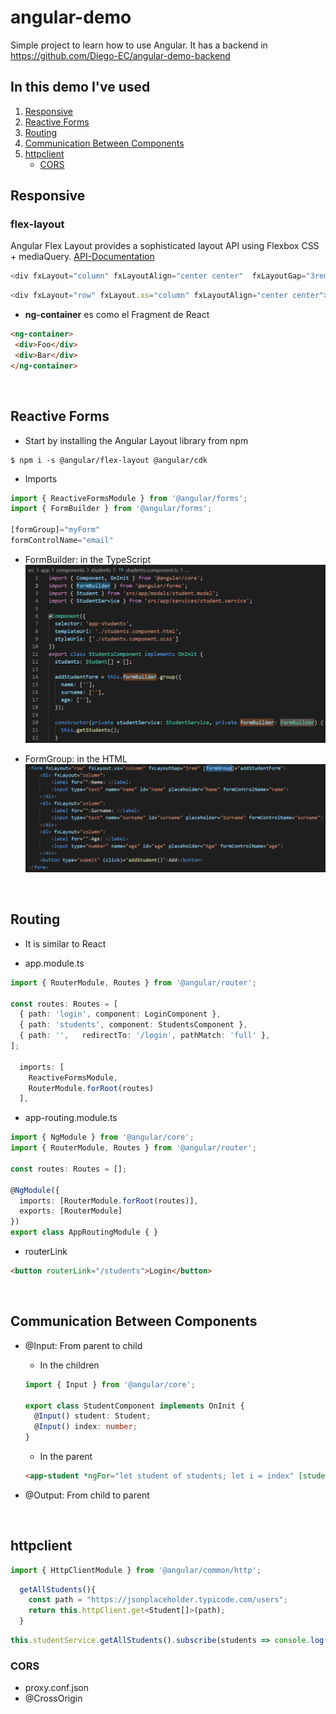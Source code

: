 # angular-demo

Simple project to learn how to use Angular.
It has a backend in https://github.com/Diego-EC/angular-demo-backend

## In this demo I've used
1. [Responsive](#responsive)
2. [Reactive Forms](#reactive-forms)
3. [Routing](#routing)
4. [Communication Between Components](#communication-between-components)
5. [httpclient](#httpclient)
   - [CORS](#cors)


## Responsive
### flex-layout
Angular Flex Layout provides a sophisticated layout API using Flexbox CSS + mediaQuery. [API-Documentation](https://github.com/angular/flex-layout/wiki/API-Documentation)

``` ts
<div fxLayout="column" fxLayoutAlign="center center"  fxLayoutGap="3rem">
```
``` ts
<div fxLayout="row" fxLayout.xs="column" fxLayoutAlign="center center">
```

- **ng-container**
es como el Fragment de React
``` html
<ng-container>
 <div>Foo</div>
 <div>Bar</div>
</ng-container>
```


&nbsp;
## Reactive Forms
- Start by installing the Angular Layout library from npm
``` console
$ npm i -s @angular/flex-layout @angular/cdk
``` 

- Imports
``` ts
import { ReactiveFormsModule } from '@angular/forms';
import { FormBuilder } from '@angular/forms';

[formGroup]="myForm"
formControlName="email"
```

- FormBuilder: in the TypeScript
![form-builder](/readme-img/form-builder.png)

- FormGroup: in the HTML
![form-group](/readme-img/form-group.png)


&nbsp;
## Routing
- It is similar to React

- app.module.ts
``` ts
import { RouterModule, Routes } from '@angular/router';

const routes: Routes = [
  { path: 'login', component: LoginComponent },
  { path: 'students', component: StudentsComponent },
  { path: '',   redirectTo: '/login', pathMatch: 'full' },
];

  imports: [
    ReactiveFormsModule,
    RouterModule.forRoot(routes)
  ],
```

- app-routing.module.ts
``` ts
import { NgModule } from '@angular/core';
import { RouterModule, Routes } from '@angular/router';

const routes: Routes = [];

@NgModule({
  imports: [RouterModule.forRoot(routes)],
  exports: [RouterModule]
})
export class AppRoutingModule { }
```

- routerLink
``` html
<button routerLink="/students">Login</button>
```

&nbsp;
## Communication Between Components
- @Input: From parent to child

  - In the children
  ``` ts
  import { Input } from '@angular/core';

  export class StudentComponent implements OnInit {
    @Input() student: Student;
    @Input() index: number;
  }
  ```

  - In the parent
  ``` html
  <app-student *ngFor="let student of students; let i = index" [student]="student" [index]="i"></app-student>
  ```

- @Output: From child to parent

&nbsp;
## httpclient

``` js
import { HttpClientModule } from '@angular/common/http';
```
``` js
  getAllStudents(){
    const path = "https://jsonplaceholder.typicode.com/users";
    return this.httpClient.get<Student[]>(path);
  }
```
``` js
this.studentService.getAllStudents().subscribe(students => console.log(students));
```
### CORS
- proxy.conf.json
- @CrossOrigin

